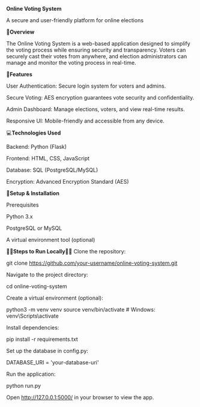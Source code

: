 **Online Voting System**

A secure and user-friendly platform for online elections


🧾**Overview**

The Online Voting System is a web-based application designed to simplify the voting process while ensuring security and transparency. Voters can securely cast their votes from anywhere, and election administrators can manage and monitor the voting process in real-time.


🦾**Features**

  User Authentication: Secure login system for voters and admins.

  Secure Voting: AES encryption guarantees vote security and confidentiality.

  Admin Dashboard: Manage elections, voters, and view real-time results.

  Responsive UI: Mobile-friendly and accessible from any device.


💻**Technologies Used**


  Backend: Python (Flask)

  Frontend: HTML, CSS, JavaScript

  Database: SQL (PostgreSQL/MySQL)

  Encryption: Advanced Encryption Standard (AES)


📐**Setup & Installation**

  Prerequisites

  Python 3.x

  PostgreSQL or MySQL

  A virtual environment tool (optional)

🏃‍♂️**Steps to Run Locally**🏃‍♂️
Clone the repository:

git clone https://github.com/your-username/online-voting-system.git

Navigate to the project directory:

cd online-voting-system

Create a virtual environment (optional):

python3 -m venv venv
source venv/bin/activate  # Windows: venv\Scripts\activate

Install dependencies:

pip install -r requirements.txt

Set up the database in config.py:

DATABASE_URI = 'your-database-uri'

Run the application:

python run.py

Open http://127.0.0.1:5000/ in your browser to view the app.
